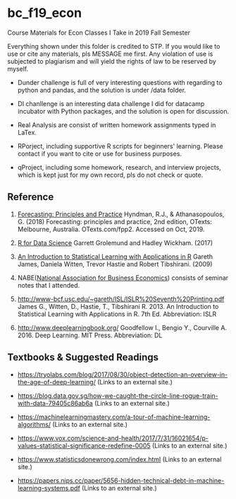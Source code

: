 # bc_f19_econ
Course Materials for Econ Classes I Take in 2019 Fall Semester 


Everything shown under this folder is credited to STP. If you would like to use or cite any materials, pls MESSAGE me first. Any violation of use is subjected to plagiarism and will yield the rights of law to be reserved by myself. 

* Dunder challenge is full of very interesting questions with regarding to python and pandas, and the solution is under /data folder. 

* DI chanllenge is an interesting data challenge I did for datacamp incubator with Python packages, and the solution is open for discussion. 

* Real Analysis are consist of written homework assignments typed in LaTex.

* RPorject, including supportive R scripts for beginners' learning. Please contact if you want to cite or use for business purposes. 

* qProject, including some homework, research, and interview projects, which is kept just for my own record, pls do not check or quote.   

## Reference 
1. [Forecasting: Principles and Practice](https://otexts.com/fpp2/) 
Hyndman, R.J., & Athanasopoulos, G. (2018) Forecasting: principles and practice, 2nd edition, OTexts: Melbourne, Australia. OTexts.com/fpp2. Accessed on Oct, 2019. 

2. [R for Data Science](https://r4ds.had.co.nz/)
Garrett Grolemund and Hadley Wickham. (2017) 

3. [An Introduction to Statistical Learning with Applications in R](http://faculty.marshall.usc.edu/gareth-james/ISL/index.html) 
Gareth James, Daniela Witten, Trevor Hastie and Robert Tibshirani. (2009) 

4. NABE([National Association for Business Economics](https://www.nabe.com/)) consists of seminar notes that I attended.

5. http://www-bcf.usc.edu/~gareth/ISL/ISLR%20Seventh%20Printing.pdf     James G., Witten, D., Hastie, T., Tibshirani R. 2013. An Introduction to Statistical Learning with Applications in R. 7th Ed.
Abbreviation: ISLR

6. http://www.deeplearningbook.org/     Goodfellow I., Bengio Y., Courville A. 2016. Deep Learning. MIT Press.
Abbreviation: DL
 
## Textbooks & Suggested Readings
* https://tryolabs.com/blog/2017/08/30/object-detection-an-overview-in-the-age-of-deep-learning/ (Links to an external site.)

* https://blog.data.gov.sg/how-we-caught-the-circle-line-rogue-train-with-data-79405c86ab6a (Links to an external site.)

* https://machinelearningmastery.com/a-tour-of-machine-learning-algorithms/ (Links to an external site.)

* https://www.vox.com/science-and-health/2017/7/31/16021654/p-values-statistical-significance-redefine-0005 (Links to an external site.)

* https://www.statisticsdonewrong.com/index.html (Links to an external site.)

* https://papers.nips.cc/paper/5656-hidden-technical-debt-in-machine-learning-systems.pdf (Links to an external site.)
